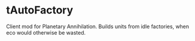 tAutoFactory
============
Client mod for Planetary Annihilation. Builds units from idle factories, when eco would otherwise be wasted.
